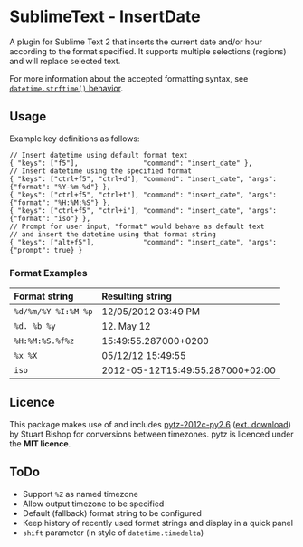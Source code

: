 # SublimeText - InsertDate #

A plugin for Sublime Text 2 that inserts the current date and/or hour according to the format specified.
It supports multiple selections (regions) and will replace selected text.

For more information about the accepted formatting syntax, see [`datetime.strftime()` behavior][strptime].

## Usage ##

Example key definitions as follows:

	// Insert datetime using default format text
	{ "keys": ["f5"],                "command": "insert_date" },
	// Insert datetime using the specified format
	{ "keys": ["ctrl+f5", "ctrl+d"], "command": "insert_date", "args": {"format": "%Y-%m-%d"} },
	{ "keys": ["ctrl+f5", "ctrl+t"], "command": "insert_date", "args": {"format": "%H:%M:%S"} },
	{ "keys": ["ctrl+f5", "ctrl+i"], "command": "insert_date", "args": {"format": "iso"} },
	// Prompt for user input, "format" would behave as default text
	// and insert the datetime using that format string
	{ "keys": ["alt+f5"],            "command": "insert_date", "args": {"prompt": true} }


### Format Examples ###

| Format string       | Resulting string                 |
|:--------------------|:---------------------------------|
| `%d/%m/%Y %I:%M %p` | 12/05/2012 03:49 PM              |
| `%d. %b %y`         | 12. May 12                       |
| `%H:%M:%S.%f%z`     | 15:49:55.287000+0200             |
| `%x %X`             | 05/12/12 15:49:55                |
| `iso`               | 2012-05-12T15:49:55.287000+02:00 |


## Licence ##

This package makes use of and includes [pytz-2012c-py2.6][pytz] ([ext. download][pytz-down]) by Stuart Bishop for conversions between timezones.
pytz is licenced under the **MIT licence**.

## ToDo ##

- Support `%Z` as named timezone
- Allow output timezone to be specified
- Default (fallback) format string to be configured
- Keep history of recently used format strings and display in a quick panel
- `shift` parameter (in style of `datetime.timedelta`)


[strptime]: http://docs.python.org/py3k/library/datetime.html#strftime-strptime-behavior "Python docs: 7.1.8. strftime() and strptime() Behavior"
[pytz]: http://pytz.sourceforge.net/ "pytz - World Timezone Definitions for Python"
[pytz-down]: http://pypi.python.org/pypi/pytz#downloads "pytz - World Timezone Definitions for Python"
